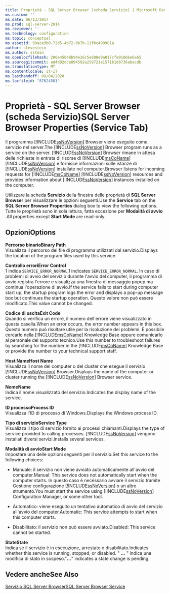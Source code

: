 ```yaml
---
title: Proprietà - SQL Server Browser (scheda Servizio) | Microsoft Docs
ms.custom: ''
ms.date: 06/13/2017
ms.prod: sql-server-2014
ms.reviewer: ''
ms.technology: configuration
ms.topic: conceptual
ms.assetid: 98ace9b0-72d5-4b72-9b7b-11fbc490981a
author: stevestein
ms.author: sstein
ms.openlocfilehash: 200e45648b94e26c5e808e9a817cfe01866e6a65
ms.sourcegitcommit: ad4d92dce894592a259721a1571b1d8736abacdb
ms.translationtype: MT
ms.contentlocale: it-IT
ms.lasthandoff: 08/04/2020
ms.locfileid: "87624501"
---
```

# <a name="sql-server-browser-properties-service-tab"></a><span data-ttu-id="474f4-102">Proprietà - SQL Server Browser (scheda Servizio)</span><span class="sxs-lookup"><span data-stu-id="474f4-102">SQL Server Browser Properties (Service Tab)</span></span>
  <span data-ttu-id="474f4-103">Il programma [!INCLUDE[ssNoVersion](../../includes/ssnoversion-md.md)] Browser viene eseguito come servizio nel server.</span><span class="sxs-lookup"><span data-stu-id="474f4-103">The [!INCLUDE[ssNoVersion](../../includes/ssnoversion-md.md)] Browser program runs as a service on the server.</span></span> [!INCLUDE[ssNoVersion](../../includes/ssnoversion-md.md)] <span data-ttu-id="474f4-104">Browser rimane in attesa delle richieste in entrata di risorse di [!INCLUDE[msCoName](../../includes/msconame-md.md)] [!INCLUDE[ssNoVersion](../../includes/ssnoversion-md.md)] e fornisce informazioni sulle istanze di [!INCLUDE[ssNoVersion](../../includes/ssnoversion-md.md)] installate nel computer.</span><span class="sxs-lookup"><span data-stu-id="474f4-104">Browser listens for incoming requests for [!INCLUDE[msCoName](../../includes/msconame-md.md)] [!INCLUDE[ssNoVersion](../../includes/ssnoversion-md.md)] resources and provides information about [!INCLUDE[ssNoVersion](../../includes/ssnoversion-md.md)] instances installed on the computer.</span></span>  
  
 <span data-ttu-id="474f4-105">Utilizzare la scheda **Servizio** della finestra delle proprietà di **SQL Server Browser** per visualizzare le opzioni seguenti.</span><span class="sxs-lookup"><span data-stu-id="474f4-105">Use the **Service** tab on the **SQL Server Browser Properties** dialog box to view the following options.</span></span> <span data-ttu-id="474f4-106">Tutte le proprietà sono in sola lettura, fatta eccezione per **Modalità di avvio** .</span><span class="sxs-lookup"><span data-stu-id="474f4-106">All properties except **Start Mode** are read-only.</span></span>  
  
## <a name="options"></a><span data-ttu-id="474f4-107">Opzioni</span><span class="sxs-lookup"><span data-stu-id="474f4-107">Options</span></span>  
 <span data-ttu-id="474f4-108">**Percorso binario**</span><span class="sxs-lookup"><span data-stu-id="474f4-108">**Binary Path**</span></span>  
 <span data-ttu-id="474f4-109">Visualizza il percorso dei file di programma utilizzati dal servizio.</span><span class="sxs-lookup"><span data-stu-id="474f4-109">Displays the location of the program files used by this service.</span></span>  
  
 <span data-ttu-id="474f4-110">**Controllo errori**</span><span class="sxs-lookup"><span data-stu-id="474f4-110">**Error Control**</span></span>  
 <span data-ttu-id="474f4-111">1 indica `SERVICE_ERROR_NORMAL`.</span><span class="sxs-lookup"><span data-stu-id="474f4-111">1 indicates `SERVICE_ERROR_NORMAL`.</span></span> <span data-ttu-id="474f4-112">In caso di problemi di avvio del servizio durante l'avvio del computer, il programma di avvio registra l'errore e visualizza una finestra di messaggio popup ma continua l'operazione di avvio.</span><span class="sxs-lookup"><span data-stu-id="474f4-112">If the service fails to start during computer start up, the startup program logs the error and displays a pop-up message box but continues the startup operation.</span></span> <span data-ttu-id="474f4-113">Questo valore non può essere modificato.</span><span class="sxs-lookup"><span data-stu-id="474f4-113">This value cannot be changed.</span></span>  
  
 <span data-ttu-id="474f4-114">**Codice di uscita**</span><span class="sxs-lookup"><span data-stu-id="474f4-114">**Exit Code**</span></span>  
 <span data-ttu-id="474f4-115">Quando si verifica un errore, il numero dell'errore viene visualizzato in questa casella.</span><span class="sxs-lookup"><span data-stu-id="474f4-115">When an error occurs, the error number appears in this box.</span></span> <span data-ttu-id="474f4-116">Questo numero può risultare utile per la risoluzione dei problemi. È possibile cercarlo nella [!INCLUDE[msCoName](../../includes/msconame-md.md)] Knowledge Base oppure comunicarlo al personale del supporto tecnico.</span><span class="sxs-lookup"><span data-stu-id="474f4-116">Use this number to troubleshoot failures by searching for the number in the [!INCLUDE[msCoName](../../includes/msconame-md.md)] Knowledge Base or provide the number to your technical support staff.</span></span>  
  
 <span data-ttu-id="474f4-117">**Host Name**</span><span class="sxs-lookup"><span data-stu-id="474f4-117">**Host Name**</span></span>  
 <span data-ttu-id="474f4-118">Visualizza il nome del computer o del cluster che esegue il servizio [!INCLUDE[ssNoVersion](../../includes/ssnoversion-md.md)] Browser.</span><span class="sxs-lookup"><span data-stu-id="474f4-118">Displays the name of the computer or cluster running the [!INCLUDE[ssNoVersion](../../includes/ssnoversion-md.md)] Browser service.</span></span>  
  
 <span data-ttu-id="474f4-119">**Nome**</span><span class="sxs-lookup"><span data-stu-id="474f4-119">**Name**</span></span>  
 <span data-ttu-id="474f4-120">Indica il nome visualizzato del servizio.</span><span class="sxs-lookup"><span data-stu-id="474f4-120">Indicates the display name of the service.</span></span>  
  
 <span data-ttu-id="474f4-121">**ID processo**</span><span class="sxs-lookup"><span data-stu-id="474f4-121">**Process ID**</span></span>  
 <span data-ttu-id="474f4-122">Visualizza l'ID di processo di Windows.</span><span class="sxs-lookup"><span data-stu-id="474f4-122">Displays the Windows process ID.</span></span>  
  
 <span data-ttu-id="474f4-123">**Tipo di servizio**</span><span class="sxs-lookup"><span data-stu-id="474f4-123">**Service Type**</span></span>  
 <span data-ttu-id="474f4-124">Visualizza il tipo di servizio fornito ai processi chiamanti.</span><span class="sxs-lookup"><span data-stu-id="474f4-124">Displays the type of service provided to calling processes.</span></span> [!INCLUDE[ssNoVersion](../../includes/ssnoversion-md.md)] <span data-ttu-id="474f4-125">vengono installati diversi servizi.</span><span class="sxs-lookup"><span data-stu-id="474f4-125">installs several services.</span></span>  
  
 <span data-ttu-id="474f4-126">**Modalità di avvio**</span><span class="sxs-lookup"><span data-stu-id="474f4-126">**Start Mode**</span></span>  
 <span data-ttu-id="474f4-127">Impostare una delle opzioni seguenti per il servizio:</span><span class="sxs-lookup"><span data-stu-id="474f4-127">Set this service to the following choices:</span></span>  
  
-   <span data-ttu-id="474f4-128">Manuale: il servizio non viene avviato automaticamente all'avvio del computer.</span><span class="sxs-lookup"><span data-stu-id="474f4-128">Manual: This service does not automatically start when the computer starts.</span></span> <span data-ttu-id="474f4-129">In questo caso è necessario avviare il servizio tramite Gestione configurazione [!INCLUDE[ssNoVersion](../../includes/ssnoversion-md.md)] o un altro strumento.</span><span class="sxs-lookup"><span data-stu-id="474f4-129">You must start the service using [!INCLUDE[ssNoVersion](../../includes/ssnoversion-md.md)] Configuration Manager, or some other tool.</span></span>  
  
-   <span data-ttu-id="474f4-130">Automatico: viene eseguito un tentativo automatico di avvio del servizio all'avvio del computer.</span><span class="sxs-lookup"><span data-stu-id="474f4-130">Automatic: This service attempts to start when this computer starts.</span></span>  
  
-   <span data-ttu-id="474f4-131">Disabilitato: il servizio non può essere avviato.</span><span class="sxs-lookup"><span data-stu-id="474f4-131">Disabled: This service cannot be started.</span></span>  
  
 <span data-ttu-id="474f4-132">**State**</span><span class="sxs-lookup"><span data-stu-id="474f4-132">**State**</span></span>  
 <span data-ttu-id="474f4-133">Indica se il servizio è in esecuzione, arrestato o disabilitato.</span><span class="sxs-lookup"><span data-stu-id="474f4-133">Indicates whether this service is running, stopped, or disabled.</span></span> <span data-ttu-id="474f4-134">" **...** " indica una modifica di stato in sospeso.</span><span class="sxs-lookup"><span data-stu-id="474f4-134">"**...**" indicates a state change is pending.</span></span>  
  
## <a name="see-also"></a><span data-ttu-id="474f4-135">Vedere anche</span><span class="sxs-lookup"><span data-stu-id="474f4-135">See Also</span></span>  
 [<span data-ttu-id="474f4-136">Servizio SQL Server Browser</span><span class="sxs-lookup"><span data-stu-id="474f4-136">SQL Server Browser Service</span></span>](../../../2014/tools/configuration-manager/sql-server-browser-service.md)  
  
  
